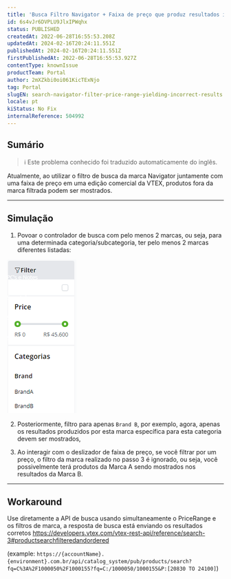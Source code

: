 ```yaml
---
title: 'Busca Filtro Navigator + Faixa de preço que produz resultados incorretos'
id: 6s4vJr6DVPLU9JlxIPWqhx
status: PUBLISHED
createdAt: 2022-06-28T16:55:53.208Z
updatedAt: 2024-02-16T20:24:11.551Z
publishedAt: 2024-02-16T20:24:11.551Z
firstPublishedAt: 2022-06-28T16:55:53.927Z
contentType: knownIssue
productTeam: Portal
author: 2mXZkbi0oi061KicTExNjo
tag: Portal
slugEN: search-navigator-filter-price-range-yielding-incorrect-results
locale: pt
kiStatus: No Fix
internalReference: 504992
---
```


## Sumário

>ℹ️ Este problema conhecido foi traduzido automaticamente do inglês.


Atualmente, ao utilizar o filtro de busca da marca Navigator juntamente com uma faixa de preço em uma edição comercial da VTEX, produtos fora da marca filtrada podem ser mostrados.



* * *




## Simulação


1) Povoar o controlador de busca com pelo menos 2 marcas, ou seja, para uma determinada categoria/subcategoria, ter pelo menos 2 marcas diferentes listadas:

 ![](https://raw.githubusercontent.com/vtexdocs/help-center-content/refs/heads/main/docs/pt/known-issues/Portal/busca-filtro-navigator-faixa-de-preco-que-produz-resultados-incorretos_1.png)

2) Posteriormente, filtro para apenas `Brand B`, por exemplo, agora, apenas os resultados produzidos por esta marca específica para esta categoria devem ser mostrados,

3) Ao interagir com o deslizador de faixa de preço, se você filtrar por um preço, o filtro da marca realizado no passo 3 é ignorado, ou seja, você possivelmente terá produtos da Marca A sendo mostrados nos resultados da Marca B.



* * *




## Workaround


Use diretamente a API de busca usando simultaneamente o PriceRange e os filtros de marca, a resposta de busca está enviando os resultados corretos
https://developers.vtex.com/vtex-rest-api/reference/search-3#productsearchfilteredandordered

(example: `https://{accountName}.{environment}.com.br/api/catalog_system/pub/products/search?fq=C%3A%2F1000050%2F1000155?fq=C:/1000050/1000155&P:[20830 TO 24100]`)

